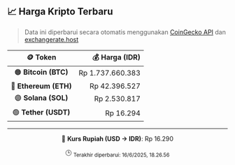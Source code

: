 

<!-- HARGA_KRIPTO -->
## 📈 Harga Kripto Terbaru

> Data ini diperbarui secara otomatis menggunakan [CoinGecko API](https://www.coingecko.com/) dan [exchangerate.host](https://exchangerate.host/)

<div align="center">

| 🪙 Token | 💰 Harga (IDR) |
|:------:|---------------:|
| 🟠 **Bitcoin (BTC)**   | Rp 1.737.660.383 |
| 🔵 **Ethereum (ETH)**  | Rp 42.396.527 |
| 🟣 **Solana (SOL)**    | Rp 2.530.817 |
| 🟢 **Tether (USDT)**   | Rp 16.294 |

---

💱 **Kurs Rupiah (USD → IDR)**: Rp 16.290

🕒 <sub>Terakhir diperbarui: 16/6/2025, 18.26.56</sub>

</div>
<!-- /HARGA_KRIPTO -->